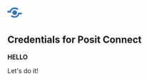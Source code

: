 ![image info](../img/color/posit-publisher.svg)

## Credentials for Posit Connect

**HELLO**

Let's do it!
